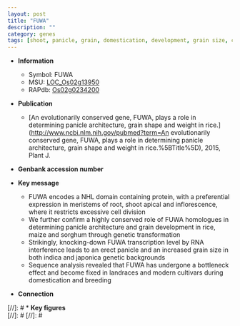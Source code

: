 ```yaml
---
layout: post
title: "FUWA"
description: ""
category: genes
tags: [shoot, panicle, grain, domestication, development, grain size, cell division, architecture, erect, breeding, panicle architecture]
---
```


* **Information**  
    + Symbol: FUWA  
    + MSU: [LOC_Os02g13950](http://rice.plantbiology.msu.edu/cgi-bin/ORF_infopage.cgi?orf=LOC_Os02g13950)  
    + RAPdb: [Os02g0234200](http://rapdb.dna.affrc.go.jp/viewer/gbrowse_details/irgsp1?name=Os02g0234200)  

* **Publication**  
    + [An evolutionarily conserved gene, FUWA, plays a role in determining panicle architecture, grain shape and weight in rice.](http://www.ncbi.nlm.nih.gov/pubmed?term=An evolutionarily conserved gene, FUWA, plays a role in determining panicle architecture, grain shape and weight in rice.%5BTitle%5D), 2015, Plant J.

* **Genbank accession number**  

* **Key message**  
    + FUWA encodes a NHL domain containing protein, with a preferential expression in meristems of root, shoot apical and inflorescence, where it restricts excessive cell division
    + We further confirm a highly conserved role of FUWA homologues in determining panicle architecture and grain development in rice, maize and sorghum through genetic transformation
    + Strikingly, knocking-down FUWA transcription level by RNA interference leads to an erect panicle and an increased grain size in both indica and japonica genetic backgrounds
    + Sequence analysis revealed that FUWA has undergone a bottleneck effect and become fixed in landraces and modern cultivars during domestication and breeding

* **Connection**  

[//]: # * **Key figures**  
[//]: # 
[//]: # 
